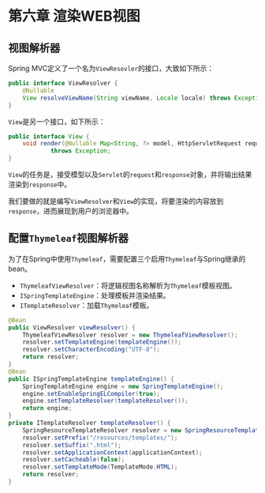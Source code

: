 # 第六章 渲染WEB视图

## 视图解析器

Spring MVC定义了一个名为`ViewResovler`的接口，大致如下所示：

```java
public interface ViewResolver {
	@Nullable
	View resolveViewName(String viewName, Locale locale) throws Exception;
}
```

`View`是另一个接口，如下所示：

```java
public interface View {
	void render(@Nullable Map<String, ?> model, HttpServletRequest request,HttpServletResponse response)
			throws Exception;
}
```

`View`的任务是，接受模型以及`Servlet`的`request`和`response`对象，并将输出结果渲染到`response`中。

我们要做的就是编写`ViewResolver`和`View`的实现，将要渲染的内容放到`response`，进而展现到用户的浏览器中。

## 配置`Thymeleaf`视图解析器

为了在Spring中使用`Thymeleaf`，需要配置三个启用`Thymeleaf`与Spring继承的bean。

- `ThymeleafViewResolver`：将逻辑视图名称解析为`Thymeleaf`模板视图。
- `ISpringTemplateEngine`：处理模板并渲染结果。
- `ITemplateResolver`：加载`Thymeleaf`模板。

```java
@Bean
public ViewResolver viewResolver() {
    ThymeleafViewResolver resolver = new ThymeleafViewResolver();
    resolver.setTemplateEngine(templateEngine());
    resolver.setCharacterEncoding("UTF-8");
    return resolver;
}
@Bean
public ISpringTemplateEngine templateEngine() {
    SpringTemplateEngine engine = new SpringTemplateEngine();
    engine.setEnableSpringELCompiler(true);
    engine.setTemplateResolver(templateResolver());
    return engine;
}
private ITemplateResolver templateResolver() {
    SpringResourceTemplateResolver resolver = new SpringResourceTemplateResolver();
    resolver.setPrefix("/resources/templates/");
    resolver.setSuffix(".html");
    resolver.setApplicationContext(applicationContext);
    resolver.setCacheable(false);
    resolver.setTemplateMode(TemplateMode.HTML);
    return resolver;
}
```
